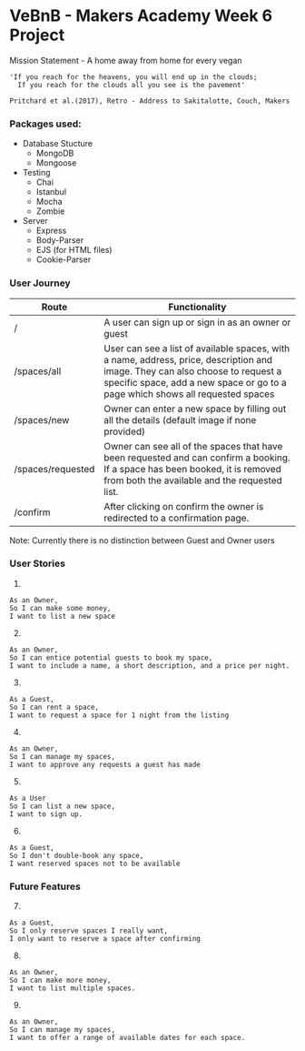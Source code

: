 # VeBnB - Makers Academy Week 6 Project

Mission Statement - A home away from home for every vegan

```
'If you reach for the heavens, you will end up in the clouds;
  If you reach for the clouds all you see is the pavement'

Pritchard et al.(2017), Retro - Address to Sakitalotte, Couch, Makers

```

### Packages used:
- Database Stucture
    - MongoDB
    - Mongoose
- Testing
    - Chai
    - Istanbul
    - Mocha
    - Zombie
- Server
  - Express
  - Body-Parser
  - EJS (for HTML files)
  - Cookie-Parser

### User Journey

|Route|Functionality|
|-----|-------------|
|/| A user can sign up or sign in as an owner or guest|
|/spaces/all| User can see a list of available spaces, with a name, address, price, description and image. They can also choose to request a specific space, add a new space or go to a page which shows all requested spaces|
|/spaces/new|Owner can enter a new space by filling out all the details (default image if none provided)|
|/spaces/requested|Owner can see all of the spaces that have been requested and can confirm a booking. If a space has been booked, it is removed from both the available and the requested list.|
|/confirm| After clicking on confirm the owner is redirected to a confirmation page.|


Note: Currently there is no distinction between Guest and Owner users

### User Stories   

1.
```
As an Owner,
So I can make some money,
I want to list a new space
```

2.
```
As an Owner,
So I can entice potential guests to book my space,
I want to include a name, a short description, and a price per night.
```

3.
```
As a Guest,
So I can rent a space,
I want to request a space for 1 night from the listing
```

4.
```
As an Owner,
So I can manage my spaces,
I want to approve any requests a guest has made
```

5.
```
As a User
So I can list a new space,
I want to sign up.
```

6.
```
As a Guest,
So I don't double-book any space,
I want reserved spaces not to be available
```

### Future Features

7.
```
As a Guest,
So I only reserve spaces I really want,
I only want to reserve a space after confirming
```
8.
```
As an Owner,
So I can make more money,
I want to list multiple spaces.
```
9.
```
As an Owner,
So I can manage my spaces,
I want to offer a range of available dates for each space.
```
